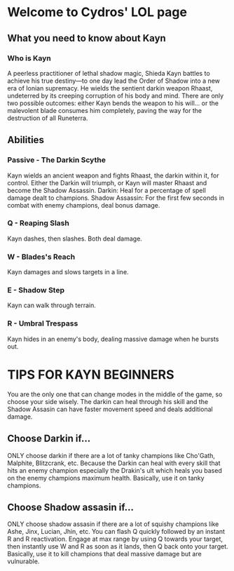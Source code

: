 # Welcome to Cydros' LOL page

## What you need to know about Kayn

### Who is Kayn
A peerless practitioner of lethal shadow magic, Shieda Kayn battles to achieve his true destiny—to one day lead the Order of Shadow into a new era of Ionian supremacy. He wields the sentient darkin weapon Rhaast, undeterred by its creeping corruption of his body and mind. There are only two possible outcomes: either Kayn bends the weapon to his will... or the malevolent blade consumes him completely, paving the way for the destruction of all Runeterra.

## Abilities 

### Passive - The Darkin Scythe
Kayn wields an ancient weapon and fights Rhaast, the darkin within it, for control. Either the Darkin will triumph, or Kayn will master Rhaast and become the Shadow Assassin. Darkin: Heal for a percentage of spell damage dealt to champions. Shadow Assassin: For the first few seconds in combat with enemy champions, deal bonus damage.

### Q - Reaping Slash
Kayn dashes, then slashes. Both deal damage.

### W - Blades's Reach
Kayn damages and slows targets in a line.

### E - Shadow Step
Kayn can walk through terrain.

### R - Umbral Trespass
Kayn hides in an enemy's body, dealing massive damage when he bursts out.

# TIPS FOR KAYN BEGINNERS
You are the only one that can change modes in the middle of the game, so choose your side wisely. The darkin can heal through his skill and the Shadow Assasin can have faster movement speed and deals additional damage.

## Choose Darkin if...
ONLY choose darkin if there are a lot of tanky champions like Cho'Gath, Malphite, Blitzcrank, etc. Because the Darkin can heal with every skill that hits an enemy champion especially the Drakin's ult which heals you based on the enemy champions maximum health. Basically, use it on tanky champions.

## Choose Shadow assasin if...
ONLY choose shadow assasin if there are a lot of squishy champions like Ashe, Jinx, Lucian, Jhin, etc. You can flash Q quickly followed by an instant R and R reactivation. Engage at max range by using Q towards your target, then instantly use W and R as soon as it lands, then Q back onto your target. Basically, use it to kill champions that deal massive damage but are vulnurable.

